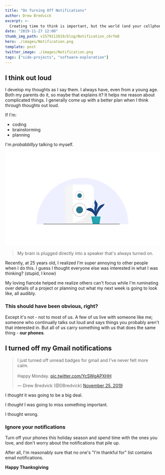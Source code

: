 ```yaml
---
title: "On Turning Off Notifications"
author: Drew Bredvick
excerpt: >-
  Creating time to think is important, but the world (and your cellphone) tries to steal it.
date: "2019-11-27 12:00"
thumb_img_path: v1579111019/blog/Notification_c6rfm8
hero: ./images/Notification.png
template: post
twitter_image: ./images/Notification.png
tags: ["side-projects", "software-exploration"]
---
```


## I think out loud

I develop my thoughts as I say them. I always have, even from a young age. Both my parents do it, so maybe that explains it? It helps me reason about complicated things. I generally come up with a better plan when I think through thoughts out loud.

If I'm:

- coding
- brainstorming
- planning

I'm _probabblllyy_ talking to myself.

![sound wave](./images/Speaker.png)

> My brain is plugged directly into a speaker that's always turned on.

Recently, at 25 years old, I realized I'm super annoying to other people when I do this. I guess I thought everyone else was interested in what I was thinking? (stupid, I know)

My loving fiancée helped me realize others can't focus while I'm ruminating over details of a project or planning out what my next week is going to look like, all audibly.

### This should have been obvious, right?

Except it's not - not to most of us. A few of us live with someone like me; someone who continually talks out loud and says things you probably aren't that interested in. But all of us carry something with us that does the same thing - **our phones**.

## I turned off my Gmail notifications

<div style="align-self: center; width: 100%; max-width: 500px" id="testing">

<blockquote class="twitter-tweet"><p lang="en" dir="ltr">I just turned off unread badges for gmail and I’ve never felt more calm. <br/><br/>Happy Monday. <a href="https://t.co/YcSWgAPXHH">pic.twitter.com/YcSWgAPXHH</a></p>&mdash; Drew Bredvick (@DBredvick) <a href="https://twitter.com/DBredvick/status/1198958279512211456?ref_src=twsrc%5Etfw">November 25, 2019</a></blockquote> <script async src="https://platform.twitter.com/widgets.js" charset="utf-8"></script>
</div>

I _thought_ it was going to be a big deal.

I _thought_ I was going to miss something important.

I thought wrong.

### Ignore your notifications

Turn off your phones this holiday season and spend time with the ones you love, and don't worry about the notifications that pile up.

After all, I'm reasonably sure that no one's "I'm thankful for" list contains email notifications.

**Happy Thanksgiving**
